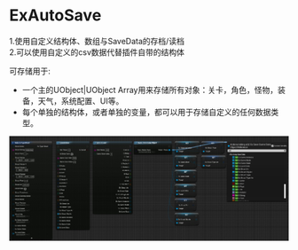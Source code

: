 # ExAutoSave

1.使用自定义结构体、数组与SaveData的存档/读档  
2.可以使用自定义的csv数据代替插件自带的结构体  
  
可存储用于:  
 * 一个主的UObject|UObject Array用来存储所有对象：关卡，角色，怪物，装备，天气，系统配置、UI等。    
 * 每个单独的结构体，或者单独的变量，都可以用于存储自定义的任何数据类型。    
 
![](show.jpg)
